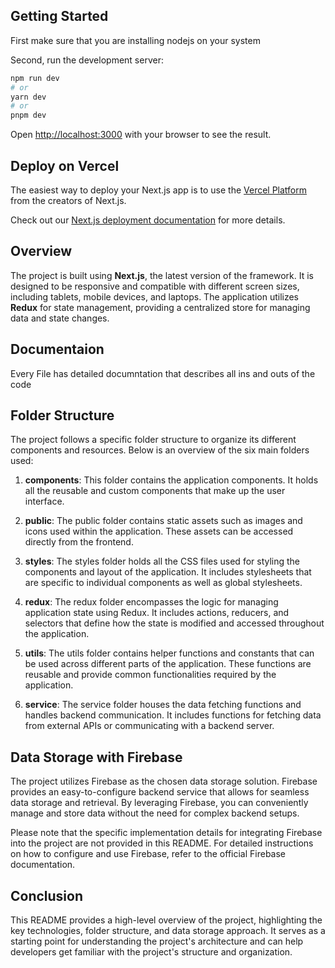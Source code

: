 ## Getting Started

First make sure that you are installing nodejs on your system

Second, run the development server:

```bash
npm run dev
# or
yarn dev
# or
pnpm dev
```

Open [http://localhost:3000](http://localhost:3000) with your browser to see the result.

## Deploy on Vercel

The easiest way to deploy your Next.js app is to use the [Vercel Platform](https://vercel.com/new?utm_medium=default-template&filter=next.js&utm_source=create-next-app&utm_campaign=create-next-app-readme) from the creators of Next.js.

Check out our [Next.js deployment documentation](https://nextjs.org/docs/deployment) for more details.

## Overview

The project is built using **Next.js**, the latest version of the framework. It is designed to be responsive and compatible with different screen sizes, including tablets, mobile devices, and laptops. The application utilizes **Redux** for state management, providing a centralized store for managing data and state changes.

## Documentaion

Every File has detailed documntation that describes all ins and outs of the code

## Folder Structure

The project follows a specific folder structure to organize its different components and resources. Below is an overview of the six main folders used:

1. **components**: This folder contains the application components. It holds all the reusable and custom components that make up the user interface.

2. **public**: The public folder contains static assets such as images and icons used within the application. These assets can be accessed directly from the frontend.

3. **styles**: The styles folder holds all the CSS files used for styling the components and layout of the application. It includes stylesheets that are specific to individual components as well as global stylesheets.

4. **redux**: The redux folder encompasses the logic for managing application state using Redux. It includes actions, reducers, and selectors that define how the state is modified and accessed throughout the application.

5. **utils**: The utils folder contains helper functions and constants that can be used across different parts of the application. These functions are reusable and provide common functionalities required by the application.

6. **service**: The service folder houses the data fetching functions and handles backend communication. It includes functions for fetching data from external APIs or communicating with a backend server.

## Data Storage with Firebase

The project utilizes Firebase as the chosen data storage solution. Firebase provides an easy-to-configure backend service that allows for seamless data storage and retrieval. By leveraging Firebase, you can conveniently manage and store data without the need for complex backend setups.

Please note that the specific implementation details for integrating Firebase into the project are not provided in this README. For detailed instructions on how to configure and use Firebase, refer to the official Firebase documentation.

## Conclusion

This README provides a high-level overview of the project, highlighting the key technologies, folder structure, and data storage approach. It serves as a starting point for understanding the project's architecture and can help developers get familiar with the project's structure and organization.
